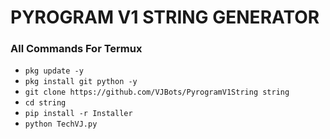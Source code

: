 # PYROGRAM V1 STRING GENERATOR

### All Commands For Termux

- ```pkg update -y```
- ```pkg install git python -y```
- ```git clone https://github.com/VJBots/PyrogramV1String string```
- ```cd string```
- ```pip install -r Installer```
- ```python TechVJ.py```
